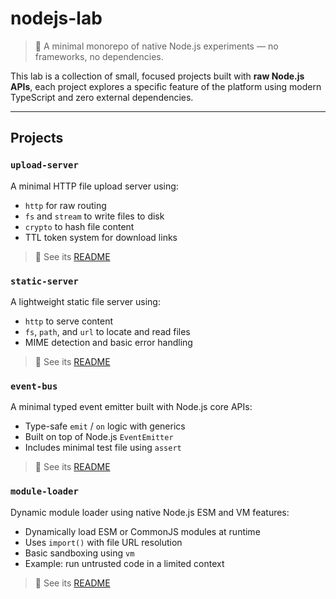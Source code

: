# nodejs-lab

> 🧪 A minimal monorepo of native Node.js experiments — no frameworks, no dependencies.

This lab is a collection of small, focused projects built with **raw Node.js APIs**,
each project explores a specific feature of the platform using modern TypeScript and zero external dependencies.

---

## Projects

### `upload-server`

A minimal HTTP file upload server using:

- `http` for raw routing
- `fs` and `stream` to write files to disk
- `crypto` to hash file content
- TTL token system for download links

> 📄 See its [README](./apps/upload-server)

### `static-server`

A lightweight static file server using:

- `http` to serve content
- `fs`, `path`, and `url` to locate and read files
- MIME detection and basic error handling

> 📄 See its [README](./apps/static-server)

### `event-bus`

A minimal typed event emitter built with Node.js core APIs:

- Type-safe `emit` / `on` logic with generics
- Built on top of Node.js `EventEmitter`
- Includes minimal test file using `assert`

> 📄 See its [README](./apps/event-bus)

### `module-loader`

Dynamic module loader using native Node.js ESM and VM features:

- Dynamically load ESM or CommonJS modules at runtime
- Uses `import()` with file URL resolution
- Basic sandboxing using `vm`
- Example: run untrusted code in a limited context

> 📄 See its [README](./apps/module-loader)
